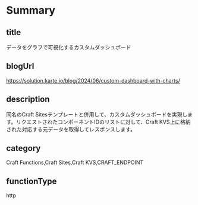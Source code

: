 # Summary

## title

データをグラフで可視化するカスタムダッシュボード

## blogUrl

https://solution.karte.io/blog/2024/06/custom-dashboard-with-charts/

## description

同名のCraft Sitesテンプレートと併用して、カスタムダッシュボードを実現します。リクエストされたコンポーネントIDのリストに対して、Craft KVS上に格納された対応する元データを取得してレスポンスします。

## category

Craft Functions,Craft Sites,Craft KVS,CRAFT_ENDPOINT

## functionType

http
